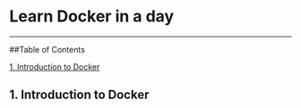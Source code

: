 # Learn Docker in a day

___
##Table of Contents

[1. Introduction to Docker](#1-introduction-to-docker)

## 1. Introduction to Docker


